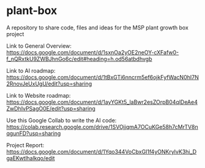 # plant-box
A repository to share code, files and ideas for the MSP plant growth box project

Link to General Overview:
https://docs.google.com/document/d/1sxnOa2yOE2neOY-cXFafw0-f_nQRxtkU9ZWBJhnGo6c/edit#heading=h.od56atbdhvgb

Link to AI roadmap:
https://docs.google.com/document/d/1tBxGTi6nncrm5ef6ojkFyfWacN0hI7N2RnovJeUxUgU/edit?usp=sharing

Link to Website roadmap:
https://docs.google.com/document/d/1ayYGKt5_laBwr2esZOrpB04qlDeAe4ZwDhIvPSagO0E/edit?usp=sharing

Use this Google Collab to write the AI code:
https://colab.research.google.com/drive/1SVOjjqmA7OCuKGe58h7cMrTV8nqgunFD?usp=sharing

Project Report: 
https://docs.google.com/document/d/1Yqo344VoCbxGI1f4yONKrylvK3hi_DgaEKwtlhalkqo/edit
